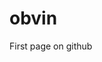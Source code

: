 # obvin
First page on github

[first site]: https://obvin.github.io/first/one-index.html (Мой первая страничка)
